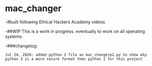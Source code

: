 # mac_changer

-#built following Ethical Hackers Academy videos

-##WIP This is a work in progress. eventually to work on all operating systems

-###changelog:

```
Jul 24, 2020: added python 2 file as mac_changerp2.py to show why python 3 is a more secure format then python 2 for this project
```
